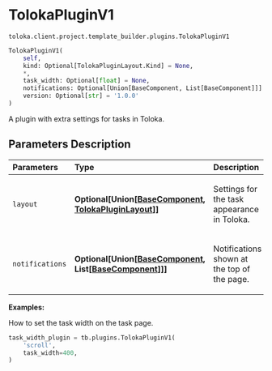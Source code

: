 # TolokaPluginV1
`toloka.client.project.template_builder.plugins.TolokaPluginV1`

```python
TolokaPluginV1(
    self,
    kind: Optional[TolokaPluginLayout.Kind] = None,
    *,
    task_width: Optional[float] = None,
    notifications: Optional[Union[BaseComponent, List[BaseComponent]]] = None,
    version: Optional[str] = '1.0.0'
)
```

A plugin with extra settings for tasks in Toloka.

## Parameters Description

| Parameters | Type | Description |
| :----------| :----| :-----------|
`layout`|**Optional\[Union\[[BaseComponent](toloka.client.project.template_builder.base.BaseComponent.md), [TolokaPluginLayout](toloka.client.project.template_builder.plugins.TolokaPluginV1.TolokaPluginLayout.md)\]\]**|<p>Settings for the task appearance in Toloka.</p>
`notifications`|**Optional\[Union\[[BaseComponent](toloka.client.project.template_builder.base.BaseComponent.md), List\[[BaseComponent](toloka.client.project.template_builder.base.BaseComponent.md)\]\]\]**|<p>Notifications shown at the top of the page.</p>

**Examples:**

How to set the task width on the task page.

```python
task_width_plugin = tb.plugins.TolokaPluginV1(
    'scroll',
    task_width=400,
)
```
